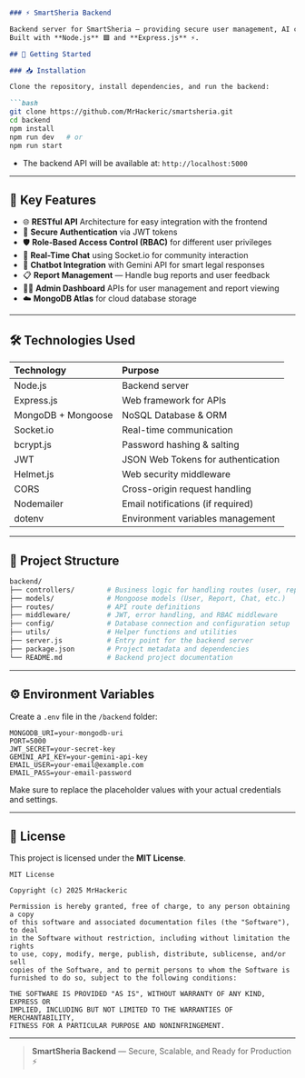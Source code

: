 ```markdown

### ⚡ SmartSheria Backend

Backend server for SmartSheria — providing secure user management, AI chatbot integration, real-time communication, and report handling.  
Built with **Node.js** 🟩 and **Express.js** ⚡.

## 🚀 Getting Started

### 📥 Installation

Clone the repository, install dependencies, and run the backend:

```bash
git clone https://github.com/MrHackeric/smartsheria.git
cd backend
npm install
npm run dev   # or
npm run start
```

- The backend API will be available at: `http://localhost:5000`

---

## 🧩 Key Features

- 🌐 **RESTful API** Architecture for easy integration with the frontend
- 🔐 **Secure Authentication** via JWT tokens
- 🛡️ **Role-Based Access Control (RBAC)** for different user privileges
- 💬 **Real-Time Chat** using Socket.io for community interaction
- 🤖 **Chatbot Integration** with Gemini API for smart legal responses
- 📋 **Report Management** — Handle bug reports and user feedback
- 🧑‍💻 **Admin Dashboard** APIs for user management and report viewing
- ☁️ **MongoDB Atlas** for cloud database storage

---

## 🛠️ Technologies Used

| Technology       | Purpose                          |
|:-----------------|:---------------------------------|
| Node.js          | Backend server                   |
| Express.js       | Web framework for APIs           |
| MongoDB + Mongoose | NoSQL Database & ORM            |
| Socket.io        | Real-time communication          |
| bcrypt.js        | Password hashing & salting       |
| JWT              | JSON Web Tokens for authentication |
| Helmet.js        | Web security middleware          |
| CORS             | Cross-origin request handling    |
| Nodemailer       | Email notifications (if required) |
| dotenv           | Environment variables management |

---

## 📂 Project Structure

```bash
backend/
├── controllers/        # Business logic for handling routes (user, report, chat, etc.)
├── models/             # Mongoose models (User, Report, Chat, etc.)
├── routes/             # API route definitions
├── middleware/         # JWT, error handling, and RBAC middleware
├── config/             # Database connection and configuration setup
├── utils/              # Helper functions and utilities
├── server.js           # Entry point for the backend server
├── package.json        # Project metadata and dependencies
└── README.md           # Backend project documentation
```

---

## ⚙️ Environment Variables

Create a `.env` file in the `/backend` folder:

```env
MONGODB_URI=your-mongodb-uri
PORT=5000
JWT_SECRET=your-secret-key
GEMINI_API_KEY=your-gemini-api-key
EMAIL_USER=your-email@example.com
EMAIL_PASS=your-email-password
```

Make sure to replace the placeholder values with your actual credentials and settings.

---

## 📜 License

This project is licensed under the **MIT License**.

```
MIT License

Copyright (c) 2025 MrHackeric

Permission is hereby granted, free of charge, to any person obtaining a copy
of this software and associated documentation files (the "Software"), to deal
in the Software without restriction, including without limitation the rights
to use, copy, modify, merge, publish, distribute, sublicense, and/or sell  
copies of the Software, and to permit persons to whom the Software is  
furnished to do so, subject to the following conditions:

THE SOFTWARE IS PROVIDED "AS IS", WITHOUT WARRANTY OF ANY KIND, EXPRESS OR  
IMPLIED, INCLUDING BUT NOT LIMITED TO THE WARRANTIES OF MERCHANTABILITY,  
FITNESS FOR A PARTICULAR PURPOSE AND NONINFRINGEMENT.
```

---

> **SmartSheria Backend** — Secure, Scalable, and Ready for Production ⚡  
```